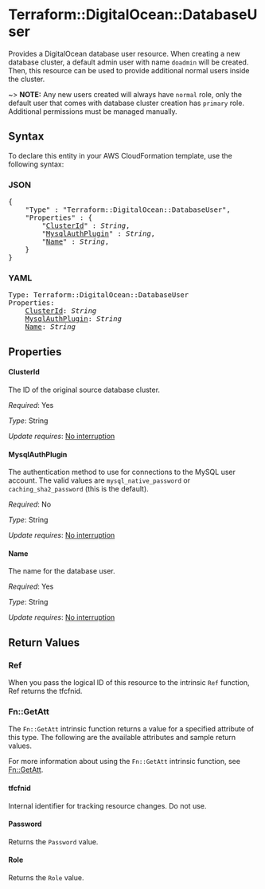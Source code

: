 # Terraform::DigitalOcean::DatabaseUser

Provides a DigitalOcean database user resource. When creating a new database cluster, a default admin user with name `doadmin` will be created. Then, this resource can be used to provide additional normal users inside the cluster.

~> **NOTE:** Any new users created will always have `normal` role, only the default user that comes with database cluster creation has `primary` role. Additional permissions must be managed manually.

## Syntax

To declare this entity in your AWS CloudFormation template, use the following syntax:

### JSON

<pre>
{
    "Type" : "Terraform::DigitalOcean::DatabaseUser",
    "Properties" : {
        "<a href="#clusterid" title="ClusterId">ClusterId</a>" : <i>String</i>,
        "<a href="#mysqlauthplugin" title="MysqlAuthPlugin">MysqlAuthPlugin</a>" : <i>String</i>,
        "<a href="#name" title="Name">Name</a>" : <i>String</i>,
    }
}
</pre>

### YAML

<pre>
Type: Terraform::DigitalOcean::DatabaseUser
Properties:
    <a href="#clusterid" title="ClusterId">ClusterId</a>: <i>String</i>
    <a href="#mysqlauthplugin" title="MysqlAuthPlugin">MysqlAuthPlugin</a>: <i>String</i>
    <a href="#name" title="Name">Name</a>: <i>String</i>
</pre>

## Properties

#### ClusterId

The ID of the original source database cluster.

_Required_: Yes

_Type_: String

_Update requires_: [No interruption](https://docs.aws.amazon.com/AWSCloudFormation/latest/UserGuide/using-cfn-updating-stacks-update-behaviors.html#update-no-interrupt)

#### MysqlAuthPlugin

The authentication method to use for connections to the MySQL user account. The valid values are `mysql_native_password` or `caching_sha2_password` (this is the default).

_Required_: No

_Type_: String

_Update requires_: [No interruption](https://docs.aws.amazon.com/AWSCloudFormation/latest/UserGuide/using-cfn-updating-stacks-update-behaviors.html#update-no-interrupt)

#### Name

The name for the database user.

_Required_: Yes

_Type_: String

_Update requires_: [No interruption](https://docs.aws.amazon.com/AWSCloudFormation/latest/UserGuide/using-cfn-updating-stacks-update-behaviors.html#update-no-interrupt)

## Return Values

### Ref

When you pass the logical ID of this resource to the intrinsic `Ref` function, Ref returns the tfcfnid.

### Fn::GetAtt

The `Fn::GetAtt` intrinsic function returns a value for a specified attribute of this type. The following are the available attributes and sample return values.

For more information about using the `Fn::GetAtt` intrinsic function, see [Fn::GetAtt](https://docs.aws.amazon.com/AWSCloudFormation/latest/UserGuide/intrinsic-function-reference-getatt.html).

#### tfcfnid

Internal identifier for tracking resource changes. Do not use.

#### Password

Returns the <code>Password</code> value.

#### Role

Returns the <code>Role</code> value.


